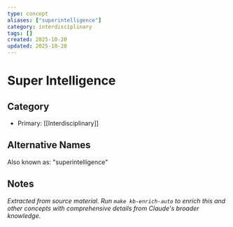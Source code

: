 ```yaml
---
type: concept
aliases: ["superintelligence"]
category: interdisciplinary
tags: []
created: 2025-10-20
updated: 2025-10-20
---
```


# Super Intelligence

## Category

- Primary: [[Interdisciplinary]]

## Alternative Names

Also known as: "superintelligence"

## Notes

*Extracted from source material. Run `make kb-enrich-auto` to enrich this and other concepts with comprehensive details from Claude's broader knowledge.*
